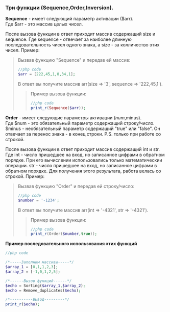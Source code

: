 ### Три функции (Sequence,Order,Inversion). 

**Sequence** - имеет следующий параметр активации ($arr). <br>
Где $arr - это массив целых чисел.<br>

После вызова функции в ответ приходит массив содержащий size  и sequence.
Где sequence - отвечает за наиболее длинную последовательность чисел одного знака, а size - за колличество этих чисел.
Пример:
> Вызвав функцию "Sequence" и передав ей массив: <br>
> ```php 
> //php code 
> $arr = [222,45,1,0,34,1];
> ```
> В ответ вы получите массив arr(size => '3', sequence => '222,45,1'). <br>
>> Пример вызова функции:
>> ```php 
>> //php code 
>> print_r(Sequence($arr));
>> ```


**Order** - имеет следующие параметры активации ($num,$minus). <br>
Где $num - это обязательный параметр содержащий строку/число.<br>
$minus - необязательный параметр содержащий "true" или "false". Он отвечает за перенос знака - в конец строки. P.S. только при работе со строкой.

После вызова функции в ответ приходит массив содержащий int  и str.
Где int - число пришедшее на вход, но записанное цифрами в обратном порядке. При его вычислении использовались только математическии операции.
str - число пришедшее на вход, но записанное цифрами в обратном порядке. Для получения этого результата, работа велась со строкой.
Пример:
> Вызвав функцию "Order" и передав ей строку/число: <br>
> ```php 
> //php code 
> $number = '-1234';
> ```
> В ответ вы получите массив arr(int => '-4321', str => '-4321'). <br>
>> Пример вызова функции:
>> ```php 
>> //php code 
>> print_r(Order($number,true));
>> ```

**Пример последовательного использования этих функций** 
```php 
//php code 

/*-----Заполним массивы-----*/
$array_1 = [0,1,1,2,3];
$array_2 = [-1,0,1,2,5];

/*------Вызов функций------*/
$echo = Sorting($array_1,$array_2);
$echo = Remove_duplicates($echo);

/*----------Вывод---------*/
print_r($echo);
```
